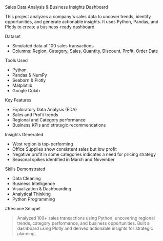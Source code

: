 Sales Data Analysis & Business Insights Dashboard

This project analyzes a company's sales data to uncover trends, identify opportunities, and generate actionable insights. It uses Python, Pandas, and Plotly to create a business-ready dashboard.

Dataset
- Simulated data of 100 sales transactions
- Columns: Region, Category, Sales, Quantity, Discount, Profit, Order Date

Tools Used
- Python 
- Pandas & NumPy
- Seaborn & Plotly
- Matplotlib
- Google Colab

Key Features
- Exploratory Data Analysis (EDA)
- Sales and Profit trends
- Regional and Category performance
- Business KPIs and strategic recommendations

Insights Generated
- West region is top-performing
- Office Supplies show consistent sales but low profit
- Negative profit in some categories indicates a need for pricing strategy
- Seasonal spikes identified in March and November

Skills Demonstrated
- Data Cleaning
- Business Intelligence
- Visualization & Dashboarding
- Analytical Thinking
- Python Programming

#Resume Snippet
> Analyzed 100+ sales transactions using Python, uncovering regional trends, category performance, and business opportunities. Built a dashboard using Plotly and derived actionable insights for strategic planning.
